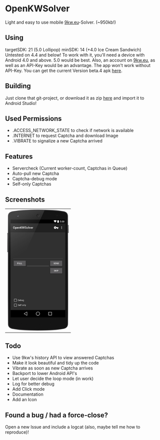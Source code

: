 OpenKWSolver
============

Light and easy to use mobile [9kw.eu](http://www.9kw.eu/)-Solver. (~950kb!)

Using
-----

targetSDK: 21 (5.0 Lollipop)
minSDK: 14 (+4.0 Ice Cream Sandwich) Untested on 4.4 and below!
To work with it, you'll need a device with Android 4.0 and above. 5.0 would be best. Also, an account on [9kw.eu](http://www.9kw.eu/), as well as an API-Key would be an advantage.
The app won't work without API-Key. You can get the current Version beta.4 apk [here](https://github.com/dotWee/OpenKWSolver/releases/download/beta.4/app-release_SIGNED_beta.4.apk).

Building
--------

Just clone that git-project, or download it as zip [here](https://github.com/dotWee/OpenKWSolver/archive/master-rewrite.zip) and import it to Android Studio!

Used Permissions
----------------

+ .ACCESS_NETWORK_STATE to check if network is available
+ .INTERNET to request Captcha and download Image
+ .VIBRATE to signalize a new Captcha arrived

Features
--------

+ Servercheck (Current worker-count, Captchas in Queue)
+ Auto-pull new Captcha
+ Captcha-debug mode
+ Self-only Captchas

Screenshots
-----------

<table sytle="border: 0px;">
<tr>
<td><img width="200px" src="Screenshot1.png" /></td>
</tr>
</table>

Todo
----

+ Use 9kw's history API to view answered Captchas
+ Make it look beautiful and tidy up the code
+ Vibrate as soon as new Captcha arrives
+ Backport to lower Android API's
+ Let user decide the loop mode (in work)
+ Log for better debug
+ Add Click mode
+ Documentation
+ Add an Icon

Found a bug / had a force-close?
--------------------------------

Open a new Issue and include a logcat (also, maybe tell me how to reproduce)!
